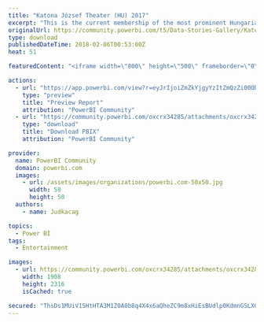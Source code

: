 ```yaml
---
title: "Katona József Theater (HU) 2017"
excerpt: "This is the current membership of the most prominent Hungarian Theater called Katona József Színház shown in a timeline. Legends in English: - Grey:"
originalUrl: https://community.powerbi.com/t5/Data-Stories-Gallery/Katona-J%C3%B3zsef-Theater-HU-2017/m-p/352300
type: download
publishedDateTime: 2018-02-06T00:53:00Z
heat: 51

featuredContent: "<iframe width=\"800\" height=\"500\" frameborder=\"0\" src=\"https://app.powerbi.com/view?r=eyJrIjoiZmZkYjgyYzItZmQzZi00ODljLWIxODItZDVmM2RiMDdkOTg2IiwidCI6Ijk1NzY1MTNjLWQ2OTQtNDA4Ny1iMjExLTM2NjVjZWVlN2VkNCIsImMiOjN9\"></iframe>"

actions:
  - url: "https://app.powerbi.com/view?r=eyJrIjoiZmZkYjgyYzItZmQzZi00ODljLWIxODItZDVmM2RiMDdkOTg2IiwidCI6Ijk1NzY1MTNjLWQ2OTQtNDA4Ny1iMjExLTM2NjVjZWVlN2VkNCIsImMiOjN9"
    type: "preview"
    title: "Preview Report"
    attribution: "PowerBI Community"
  - url: "https://community.powerbi.com/oxcrx34285/attachments/oxcrx34285/DataStoriesGallery/1605/2/Katona%20t%C3%A1rsulat%202018.pbix"
    type: "download"
    title: "Download PBIX"
    attribution: "PowerBI Community"

provider:
  name: PowerBI Community
  domain: powerbi.com
  images:
    - url: /assets/images/organizations/powerbi.com-50x50.jpg
      width: 50
      height: 50
  authors:
    - name: Judkacag

topics:
  - Power BI
tags:
  - Entertainment

images:
  - url: https://community.powerbi.com/oxcrx34285/attachments/oxcrx34285/DataStoriesGallery/1605/1/Katona_Power%20BI.png
    width: 1908
    height: 2316
    isCached: true

secured: "ThsDs1MUiV1SHtHTA3M1Z0A0b8q4X4x6aQheZC9m8xHiEsBUdlp0KdmnGSLXGsnNBtDiibggt0zXT6H8UOC7/pSJ5hB+majF9BPkJmw1s77bIZfIZ/aF5qtMyFeagWCH3Z86vZN9GPA9KHVrntmNnzMb74ZwIgA310kyw4trFezdmY8j+ynZlHFvIvGq8hL26P1k0tOvz2V8o53PRuUnYcM+p8U9wIIP5dsTv67WwnRqLaWcjg5GwMP2TzEGaqBQY6+AQ15FmhDuYQciW1v0rJh0LPUH4SxtKInRzL/Z6g+UnJv0HiuVaGv1JqIN3VnqdHkDs6dDHq1sQYgMq9qxw0e5aXulg0Pdrbw6qgZ/0W7AB+YqkIrz30PmAD+GxCH5KmsPKgLrv9dOaVhPniAeBg==;zWa6KX0CqysLV+wUVypuEw=="
---
```


